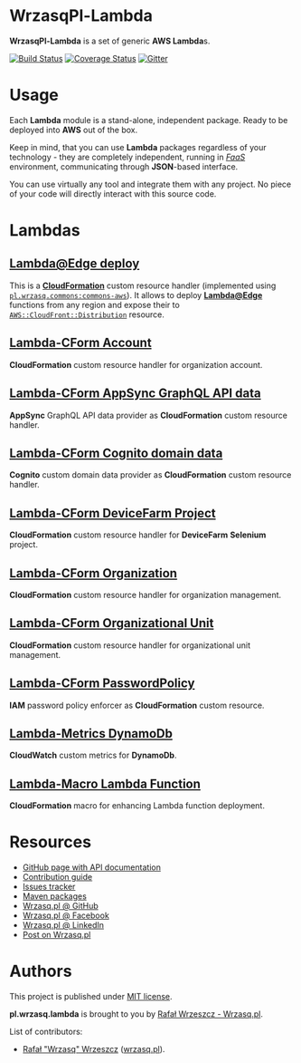 <!---
# This file is part of the pl.wrzasq.lambda.
#
# @license http://mit-license.org/ The MIT license
# @copyright 2018 - 2021 © by Rafał Wrzeszcz - Wrzasq.pl.
-->

# WrzasqPl-Lambda

**WrzasqPl-Lambda** is a set of generic **AWS Lambda**s.

[![Build Status](https://travis-ci.com/rafalwrzeszcz-wrzasqpl/pl.wrzasq.lambda.svg)](https://travis-ci.com/rafalwrzeszcz-wrzasqpl/pl.wrzasq.lambda)
[![Coverage Status](https://coveralls.io/repos/github/rafalwrzeszcz-wrzasqpl/pl.wrzasq.lambda/badge.svg)](https://coveralls.io/github/rafalwrzeszcz-wrzasqpl/pl.wrzasq.lambda)
[![Gitter](https://badges.gitter.im/Join%20Chat.svg)](https://gitter.im/rafalwrzeszcz-wrzasqpl/pl.wrzasq.lambda)

# Usage

Each **Lambda** module is a stand-alone, independent package. Ready to be deployed into **AWS** out of the box.

Keep in mind, that you can use **Lambda** packages regardless of your technology - they are completely independent,
running in [_FaaS_](https://en.wikipedia.org/wiki/Function_as_a_service) environment, communicating through
**JSON**-based interface.

You can use virtually any tool and integrate them with any project. No piece of your code will directly interact with
this source code.

# Lambdas

## [Lambda@Edge deploy](https://rafalwrzeszcz-wrzasqpl.github.io/pl.wrzasq.lambda/lambda-edgedeploy/)

This is a [**CloudFormation**](https://aws.amazon.com/cloudformation/) custom resource handler (implemented using
[`pl.wrzasq.commons:commons-aws`](https://rafalwrzeszcz-wrzasqpl.github.io/pl.wrzasq.commons/commons-aws/)). It allows
to deploy [**Lambda@Edge**](https://aws.amazon.com/lambda/edge/) functions from any region and expose their to
[`AWS::CloudFront::Distribution`](https://docs.aws.amazon.com/AWSCloudFormation/latest/UserGuide/aws-resource-cloudfront-distribution.html)
resource.

## [Lambda-CForm Account](https://rafalwrzeszcz-wrzasqpl.github.io/pl.wrzasq.lambda/lambda-cform-account/)

**CloudFormation** custom resource handler for organization account.

## [Lambda-CForm AppSync GraphQL API data](https://rafalwrzeszcz-wrzasqpl.github.io/pl.wrzasq.lambda/lambda-cform-appsync-graphqlapi-data/)

**AppSync** GraphQL API data provider as **CloudFormation** custom resource handler.

## [Lambda-CForm Cognito domain data](https://rafalwrzeszcz-wrzasqpl.github.io/pl.wrzasq.lambda/lambda-cform-cognito-domain-data/)

**Cognito** custom domain data provider as **CloudFormation** custom resource handler.

## [Lambda-CForm DeviceFarm Project](https://rafalwrzeszcz-wrzasqpl.github.io/pl.wrzasq.lambda/lambda-cform-devicefarm-project/)

**CloudFormation** custom resource handler for **DeviceFarm** **Selenium** project.

## [Lambda-CForm Organization](https://rafalwrzeszcz-wrzasqpl.github.io/pl.wrzasq.lambda/lambda-cform-organization/)

**CloudFormation** custom resource handler for organization management.

## [Lambda-CForm Organizational Unit](https://rafalwrzeszcz-wrzasqpl.github.io/pl.wrzasq.lambda/lambda-cform-organization-unit/)

**CloudFormation** custom resource handler for organizational unit management.

## [Lambda-CForm PasswordPolicy](https://rafalwrzeszcz-wrzasqpl.github.io/pl.wrzasq.lambda/lambda-cform-passwordpolicy/)

**IAM** password policy enforcer as **CloudFormation** custom resource.

## [Lambda-Metrics DynamoDb](https://rafalwrzeszcz-wrzasqpl.github.io/pl.wrzasq.lambda/lambda-metrics-dynamodb/)

**CloudWatch** custom metrics for **DynamoDb**.

## [Lambda-Macro Lambda Function](https://rafalwrzeszcz-wrzasqpl.github.io/pl.wrzasq.lambda/lambda-macro-lambda-function/)

**CloudFormation** macro for enhancing Lambda function deployment.

# Resources

-   [GitHub page with API documentation](https://rafalwrzeszcz-wrzasqpl.github.io/pl.wrzasq.lambda)
-   [Contribution guide](https://github.com/rafalwrzeszcz-wrzasqpl/pl.wrzasq.lambda/blob/master/CONTRIBUTING.md)
-   [Issues tracker](https://github.com/rafalwrzeszcz-wrzasqpl/pl.wrzasq.lambda/issues)
-   [Maven packages](https://search.maven.org/search?q=g:pl.wrzasq.lambda)
-   [Wrzasq.pl @ GitHub](https://github.com/rafalwrzeszcz-wrzasqpl)
-   [Wrzasq.pl @ Facebook](https://www.facebook.com/wrzasqpl)
-   [Wrzasq.pl @ LinkedIn](https://www.linkedin.com/company/wrzasq-pl/)
-   [Post on Wrzasq.pl](http://wrzasq.pl/blog/deploying-lambda-edge-with-pl-chilldev-lambda.html)

# Authors

This project is published under [MIT license](https://github.com/rafalwrzeszcz-wrzasqpl/pl.wrzasq.lambda/tree/master/LICENSE).

**pl.wrzasq.lambda** is brought to you by [Rafał Wrzeszcz - Wrzasq.pl](https://wrzasq.pl).

List of contributors:

-   [Rafał "Wrzasq" Wrzeszcz](https://github.com/rafalwrzeszcz) ([wrzasq.pl](https://wrzasq.pl)).
